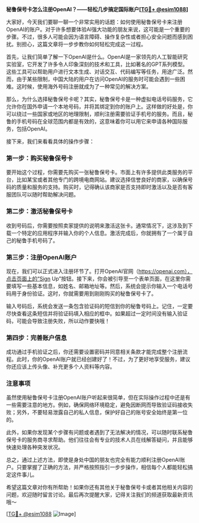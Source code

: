 **秘鲁保号卡怎么注册OpenAI？——轻松几步搞定国际账户[[TG💪+ @esim1088](https://t.me/s/esim1088)]**

大家好，今天我们要聊一聊一个非常实用的话题：如何使用秘鲁保号卡来注册OpenAI的账户。对于许多想要体验AI强大功能的朋友来说，这可能是一个重要的步骤。不过，很多人可能会因为语言障碍、操作复杂性或者担心安全问题而感到困扰。别担心，这篇文章将一步步教你如何轻松完成这一过程。

首先，让我们简单了解一下OpenAI是什么。OpenAI是一家领先的人工智能研究实验室，它开发了许多令人印象深刻的技术和工具，比如著名的GPT系列模型。这些工具可以帮助用户进行文本生成、对话交互、代码编写等任务，用途广泛。然而，由于某些限制，中国大陆的用户在访问OpenAI的服务时可能会遇到一些困难。这时候，使用海外号码注册就成为了一种常见的解决方案。

那么，为什么选择秘鲁保号卡呢？其实，秘鲁保号卡是一种虚拟电话号码服务，它允许你在国外申请一个本地号码，并将其绑定到你的账户上。这样做的好处是，你可以绕过一些国家或地区的地理限制，顺利注册需要验证手机号的服务。而且，秘鲁的手机号码在全球范围内都是有效的，这意味着你可以用它来申请各种国际服务，包括OpenAI。

接下来，我们来看看具体的操作步骤：

### 第一步：购买秘鲁保号卡

要开始这个过程，你需要先购买一张秘鲁保号卡。市面上有许多提供此类服务的平台，比如某宝或者其他专门的跨境电商网站。建议选择信誉良好的商家，以确保号码的质量和服务的支持。购买时，记得确认该商家是否支持即时激活以及是否有客服团队可以随时帮助解决问题。

### 第二步：激活秘鲁保号卡

收到号码后，你需要按照卖家提供的说明来激活这张卡。通常情况下，这涉及到下载一个特定的应用程序并输入你的个人信息。激活完成后，你就拥有了一个属于自己的秘鲁手机号码了。

### 第三步：注册OpenAI账户

现在，我们可以正式进入注册环节了。打开OpenAI官网（https://openai.com），点击页面上的“Sign Up”按钮。接下来，你会被引导至一个表单页面，在这里你需要填写一些基本信息，如姓名、邮箱地址等。然后，系统会提示你输入一个电话号码用于身份验证。这时，你就需要用到刚刚购买的秘鲁保号卡了。

输入号码后，系统会发送一条包含验证码的短信到你的秘鲁号码上。记住，一定要尽快查看这条短信并将验证码填入相应的框中。如果超过一定时间没有输入验证码，可能会导致注册失败，所以动作要快哦！

### 第四步：完善账户信息

成功通过手机验证之后，你还需要设置密码并同意相关条款才能完成整个注册流程。此时，你的OpenAI账户就已经创建好了！不过，为了更好地享受服务，建议你还应该上传头像、补充更多个人资料等内容。

### 注意事项

虽然使用秘鲁保号卡注册OpenAI账户听起来很简单，但在实际操作过程中还是有一些需要注意的地方。例如，确保网络环境稳定，避免因断网而导致验证码接收失败；另外，不要轻易泄露自己的私人信息，保护好自己的账号安全始终是第一位的。

此外，如果你发现某个步骤有问题或者遇到了无法解决的情况，可以随时联系秘鲁保号卡的服务商寻求帮助。他们往往会有专业的技术人员在线解答疑问，并且能够快速处理各种突发状况。

总之，通过上述方法，即使是身处中国的朋友也完全有能力顺利注册OpenAI账户。只要掌握了正确的方法，并严格按照指引一步步操作，相信每个人都能轻松搞定这件事儿。

希望这篇文章对你有所帮助！如果你还有其他关于秘鲁保号卡或者其他相关内容的问题，欢迎随时留言讨论。最后再次提醒大家，记得关注我们的频道获取最新资讯哦～

[[TG💪+ @esim1088](https://t.me/s/esim1088) ![Image](https://i.postimg.cc/4NQfJmqS/Snipaste-2025-05-13-00-14-12.png)]